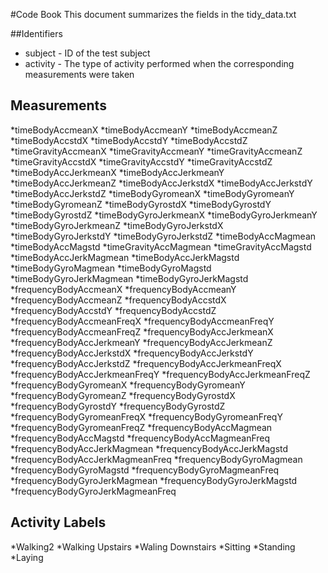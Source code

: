 #Code Book
This document summarizes the fields in the tidy_data.txt

##Identifiers
* subject - ID of the test subject
* activity - The type of activity performed when the corresponding measurements were taken

## Measurements
*timeBodyAccmeanX
*timeBodyAccmeanY
*timeBodyAccmeanZ
*timeBodyAccstdX
*timeBodyAccstdY
*timeBodyAccstdZ
*timeGravityAccmeanX
*timeGravityAccmeanY
*timeGravityAccmeanZ
*timeGravityAccstdX
*timeGravityAccstdY
*timeGravityAccstdZ
*timeBodyAccJerkmeanX
*timeBodyAccJerkmeanY
*timeBodyAccJerkmeanZ
*timeBodyAccJerkstdX
*timeBodyAccJerkstdY
*timeBodyAccJerkstdZ
*timeBodyGyromeanX
*timeBodyGyromeanY
*timeBodyGyromeanZ
*timeBodyGyrostdX
*timeBodyGyrostdY
*timeBodyGyrostdZ
*timeBodyGyroJerkmeanX
*timeBodyGyroJerkmeanY
*timeBodyGyroJerkmeanZ
*timeBodyGyroJerkstdX
*timeBodyGyroJerkstdY
*timeBodyGyroJerkstdZ
*timeBodyAccMagmean
*timeBodyAccMagstd
*timeGravityAccMagmean
*timeGravityAccMagstd
*timeBodyAccJerkMagmean
*timeBodyAccJerkMagstd
*timeBodyGyroMagmean
*timeBodyGyroMagstd
*timeBodyGyroJerkMagmean
*timeBodyGyroJerkMagstd
*frequencyBodyAccmeanX
*frequencyBodyAccmeanY
*frequencyBodyAccmeanZ
*frequencyBodyAccstdX
*frequencyBodyAccstdY
*frequencyBodyAccstdZ
*frequencyBodyAccmeanFreqX
*frequencyBodyAccmeanFreqY
*frequencyBodyAccmeanFreqZ
*frequencyBodyAccJerkmeanX
*frequencyBodyAccJerkmeanY
*frequencyBodyAccJerkmeanZ
*frequencyBodyAccJerkstdX
*frequencyBodyAccJerkstdY
*frequencyBodyAccJerkstdZ
*frequencyBodyAccJerkmeanFreqX
*frequencyBodyAccJerkmeanFreqY
*frequencyBodyAccJerkmeanFreqZ
*frequencyBodyGyromeanX
*frequencyBodyGyromeanY
*frequencyBodyGyromeanZ
*frequencyBodyGyrostdX
*frequencyBodyGyrostdY
*frequencyBodyGyrostdZ
*frequencyBodyGyromeanFreqX
*frequencyBodyGyromeanFreqY
*frequencyBodyGyromeanFreqZ
*frequencyBodyAccMagmean
*frequencyBodyAccMagstd
*frequencyBodyAccMagmeanFreq
*frequencyBodyAccJerkMagmean
*frequencyBodyAccJerkMagstd
*frequencyBodyAccJerkMagmeanFreq
*frequencyBodyGyroMagmean
*frequencyBodyGyroMagstd
*frequencyBodyGyroMagmeanFreq
*frequencyBodyGyroJerkMagmean
*frequencyBodyGyroJerkMagstd
*frequencyBodyGyroJerkMagmeanFreq


## Activity Labels
*Walking2
*Walking Upstairs
*Waling Downstairs
*Sitting
*Standing
*Laying
